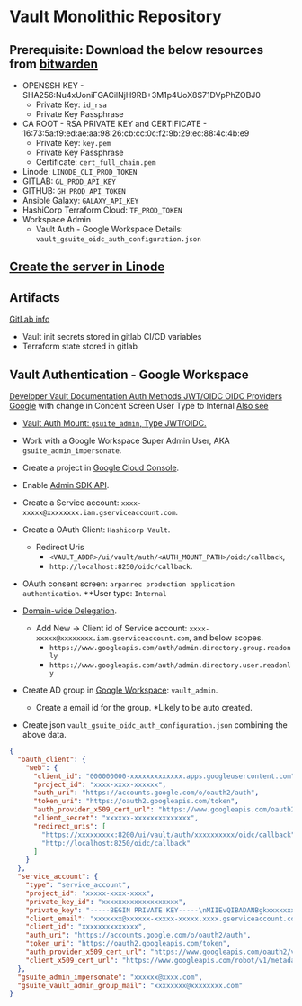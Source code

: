# Vault Monolithic Repository

## Prerequisite: Download the below resources from [bitwarden](tasks/011-get_prerequisite.yml)

- OPENSSH KEY - SHA256:Nu4xUoniFGACilNjH9RB+3M1p4UoX8S71DVpPhZOBJ0
  - Private Key: `id_rsa`
  - Private Key Passphrase
- CA ROOT - RSA PRIVATE KEY and CERTIFICATE - 16:73:5a:f9:ed:ae:aa:98:26:cb:cc:0c:f2:9b:29:ec:88:4c:4b:e9
  - Private Key: `key.pem`
  - Private Key Passphrase
  - Certificate: `cert_full_chain.pem`
- Linode: `LINODE_CLI_PROD_TOKEN`
- GITLAB: `GL_PROD_API_KEY`
- GITHUB: `GH_PROD_API_TOKEN`
- Ansible Galaxy: `GALAXY_API_KEY`
- HashiCorp Terraform Cloud: `TF_PROD_TOKEN`
- Workspace Admin
  - Vault Auth - Google Workspace Details: `vault_gsuite_oidc_auth_configuration.json`

## [Create the server in Linode](tasks/100-create_server.yml)

## Artifacts

[GitLab info](ansible/vars/gitlab_artifacts.yml)

- Vault init secrets stored in gitlab CI/CD variables
- Terraform state stored in gitlab

## Vault Authentication - Google Workspace

[Developer Vault Documentation Auth Methods JWT/OIDC OIDC Providers Google](https://developer.hashicorp.com/vault/docs/auth/jwt/oidc-providers/google)
with change in Concent Screen User Type to Internal
[Also see](https://vagarwal2.medium.com/hashicorp-vault-groups-integration-with-google-g-suite-6df8951d7573)

- [Vault Auth Mount: `gsuite_admin`, Type JWT/OIDC.](codified_vault/auth/gsuite.tf)
- Work with a Google Workspace Super Admin User, AKA `gsuite_admin_impersonate`.
- Create a project in [Google Cloud Console](https://console.cloud.google.com).
- Enable [Admin SDK API](https://console.developers.google.com/apis/api/admin.googleapis.com/overview).
- Create a Service account: `xxxx-xxxxx@xxxxxxxx.iam.gserviceaccount.com`.
- Create a OAuth Client: `Hashicorp Vault`.
  - Redirect Uris
    - `<VAULT_ADDR>/ui/vault/auth/<AUTH_MOUNT_PATH>/oidc/callback`,
    - `http://localhost:8250/oidc/callback`.
- OAuth consent screen: `arpanrec production application authentication`. **User type: `Internal`
- [Domain-wide Delegation](https://admin.google.com/ac/owl/domainwidedelegation).
  - Add New -> Client id of Service account: `xxxx-xxxxx@xxxxxxxx.iam.gserviceaccount.com`, and below scopes.
    - `https://www.googleapis.com/auth/admin.directory.group.readonly`
    - `https://www.googleapis.com/auth/admin.directory.user.readonly`
- Create AD group in [Google Workspace](https://admin.google.com/ac/groups): `vault_admin`.
  - Create a email id for the group. *Likely to be auto created.

- Create json `vault_gsuite_oidc_auth_configuration.json` combining the above data.

```json
{
  "oauth_client": {
    "web": {
      "client_id": "000000000-xxxxxxxxxxxxx.apps.googleusercontent.com",
      "project_id": "xxxx-xxxx-xxxxxx",
      "auth_uri": "https://accounts.google.com/o/oauth2/auth",
      "token_uri": "https://oauth2.googleapis.com/token",
      "auth_provider_x509_cert_url": "https://www.googleapis.com/oauth2/v1/certs",
      "client_secret": "xxxxxx-xxxxxxxxxxxxxx",
      "redirect_uris": [
        "https://xxxxxxxxx:8200/ui/vault/auth/xxxxxxxxxx/oidc/callback",
        "http://localhost:8250/oidc/callback"
      ]
    }
  },
  "service_account": {
    "type": "service_account",
    "project_id": "xxxxx-xxxx-xxxx",
    "private_key_id": "xxxxxxxxxxxxxxxxxxx",
    "private_key": "-----BEGIN PRIVATE KEY-----\nMIIEvQIBADANBgkxxxxxxxxxx3MKey9ywXabd15oA=\n-----END PRIVATE KEY-----\n",
    "client_email": "xxxxxxx@xxxxxx-xxxxx-xxxxx.xxxx.gserviceaccount.com",
    "client_id": "xxxxxxxxxxxxxx",
    "auth_uri": "https://accounts.google.com/o/oauth2/auth",
    "token_uri": "https://oauth2.googleapis.com/token",
    "auth_provider_x509_cert_url": "https://www.googleapis.com/oauth2/v1/certs",
    "client_x509_cert_url": "https://www.googleapis.com/robot/v1/metadata/x509/xxxxxx-xxxxx%xxxxxx-xxxx-xxxxx.iam.gserviceaccount.com"
  },
  "gsuite_admin_impersonate": "xxxxxx@xxxx.com",
  "gsuite_vault_admin_group_mail": "xxxxxxxx@xxxxxxxx.com"
}

```
